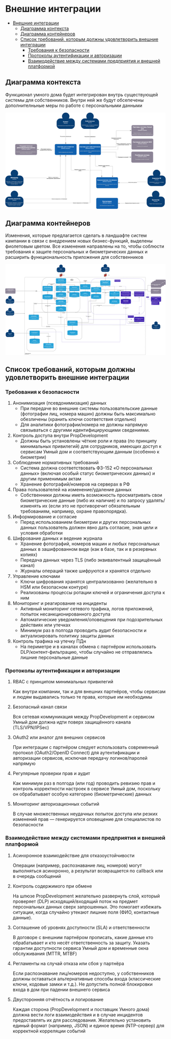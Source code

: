 # Внешние интеграции

- [Внешние интеграции](#внешние-интеграции)
  - [Диаграмма контекста](#диаграмма-контекста)
  - [Диаграмма контейнеров](#диаграмма-контейнеров)
  - [Список требований, которым должны удовлетворить внешние интеграции](#список-требований-которым-должны-удовлетворить-внешние-интеграции)
    - [Требования к безопасности](#требования-к-безопасности)
    - [Протоколы аутентификации и авторизации](#протоколы-аутентификации-и-авторизации)
    - [Взаимодействие между системами предприятия и внешней платформой](#взаимодействие-между-системами-предприятия-и-внешней-платформой)

## Диаграмма контекста
Функционал умного дома будет интегрирован внутрь существующей системы для собственников. Внутри ней же будут обсепечены дополнителньные меры по работе с персональными данными

![c4_context](C4_context_diagram.drawio.svg)

## Диаграмма контейнеров

Изменения, которые предлагается сделать в ландшафте систем кампании в связи с внедрением новых бизнес-функций, выделены фиолетовым цветом. Все изменения направлены на то, чтобы соблюсти требования к защите персональных и биометрических данных и расширить функциональность приложения для собственников

![c4_container](C4_container_diagram.drawio.svg)


## Список требований, которым должны удовлетворить внешние интеграции

### Требования к безопасности

1. Анонимизация (псевдонимизация) данных
   - При передаче во внешние системы пользовательские данные (фотографии лиц, номера машин) должны быть максимально обезличены (хранить ключи соответствия отдельно)
   - Для аналитики фотографии/номера не должны напрямую связываться с другими идентифицирующими сведениями.
2. Контроль доступа внутри PropDevelopment
   - Должны быть установлены чёткие роли и права (по принципу минимальных привилегий) для сотрудников, имеющих доступ к сервисам Умный дом и соответствующим данным (особенно к биометрии)
3. Соблюдение нормативных требований
   - Система должна соответствовать ФЗ-152 «О персональных данных» (включая особый статус биометрических данных) и другим применимым актам
   - Хранение фотографий/номеров на серверах в РФ
4. Права пользователей на изменение/удаление данных
   - Собственники должны иметь возможность просматривать свои биометрические данные (либо их наличие) и по запросу удалять/изменять их (если это не противоречит обязательным требованиям, например, охране правопорядка).
5. Информирование и согласие
   - Перед использованием биометрии и других персональных данных пользователь должен явно дать согласие, зная цели и условия обработки
6. Шифрование данных и ведение журнала
   - Хранение фотографий, номеров машин и любых персональных данных в зашифрованном виде (как в базе, так и в резервных копиях)
   - Передача данных через TLS (либо эквивалентный защищённый канал)
   - Журналы операций также шифруются и хранятся отдельно
7. Управление ключами
   - Ключи шифрования хранятся централизованно (желательно в HSM или безопасном контуре)
   - Реализованы процессы ротации ключей и ограничения доступа к ним
8. Мониторинг и реагирование на инциденты
   - Активный мониторинг сетевого трафика, логов приложений, попыток несанкционированного доступа
   - Автоматические уведомления/оповещения при подозрительных действиях или утечках
   - Минимум раз в полгода проводить аудит безопасности и актуализировать политику защиты данных
9. Контроль трафика на утечку ПДн
   - На периметре и в каналах обмена с партнёром использовать DLP/контент-фильтрацию, чтобы случайно не отправлялись лишние персональные данные

### Протоколы аутентификации и авторизации


1. RBAC с принципом минимальных привилегий

   Как внутри компании, так и для внешних партнёров, чтобы сервисам и людям выдавались только те права, которые им необходимы

2. Безопасный канал связи

   Вся сетевая коммуникация между PropDevelopment и сервисом Умный дом должна идти поверх защищённого канала (TLS/VPN/IPSec)

3. OAuth2 или аналог для внешних сервисов

   При интеграции с партнёром следует использовать современный протокол (OAuth2/OpenID Connect) для аутентификации и авторизации сервисов, исключая передачу логинов/паролей напрямую

4. Регулярные проверки прав и аудит

   Как минимум раз в полгода (или год) проводить ревизию прав и контроль корректности настроек в сервисе Умный дом, поскольку он обрабатывает особую категорию (биометрические) данных

5. Мониторинг авторизационных событий

   В случае множественных неудачных попыток доступа или резких изменений прав — генерируется оповещение для специалистов по безопасности


### Взаимодействие между системами предприятия и внешней платформой

1. Асинхронное взаимодействие для отказоустойчивости

    Операции (например, распознавание лиц, номеров) могут выполняться асинхронно, а результат возвращается по callback или в очередь сообщений

1. Контроль содержимого при обмене

    На шлюзе PropDevelopment желательно развернуть слой, который проверяет (DLP) исходящий/входящий поток на предмет персональных данных сверх запрошенных. Это помогает избежать ситуации, когда случайно утекают лишние поля (ФИО, контактные данные).

1. Соглашение об уровнях доступности (SLA) и ответственности

    В договоре с внешним партнёром прописать, какие данные кто обрабатывает и кто несёт ответственность за защиту. Указать гарантии доступности сервиса Умный дом и временные окна обслуживания (MTTR, MTBF)

1. Регламенты на случай отказа или сбоя у партнёра

    Если распознавание лиц/номеров недоступно, у собственников должны оставаться альтернативные способы входа (классические ключи, кодовые замки и т.д.). Не допустить полной блокировки входа в дом при падении внешнего сервиса

1. Двусторонняя отчётность и логирование

    Каждая сторона (PropDevelopment и поставщик Умного дома) должна вести логи взаимодействия и в случае инцидентов предоставлять их для расследования. Желательно установить единый формат (например, JSON) и единое время (NTP-сервер) для корректной корреляции событий
